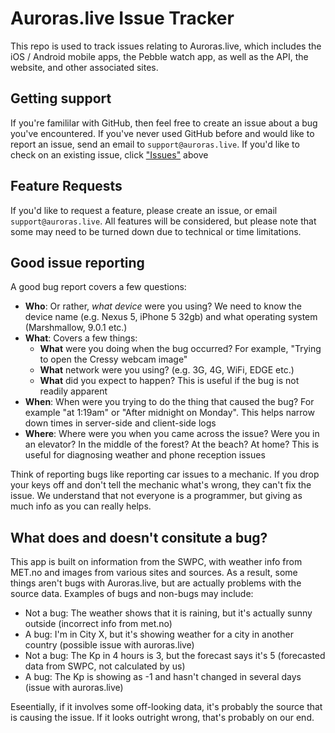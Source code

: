# Auroras.live Issue Tracker
This repo is used to track issues relating to Auroras.live, which includes the iOS / Android mobile apps, the Pebble watch app, as well as the API, the website, and other associated sites.

## Getting support
If you're famililar with GitHub, then feel free to create an issue about a bug you've encountered. If you've never used GitHub before and would like to report an issue, send an email to `support@auroras.live`. If you'd like to check on an existing issue, click ["Issues"](https://github.com/Auroras-live/issues/issues) above

## Feature Requests
If you'd like to request a feature, please create an issue, or email `support@auroras.live`. All features will be considered, but please note that some may need to be turned down due to technical or time limitations. 

## Good issue reporting
A good bug report covers a few questions:

 - **Who**: Or rather, _what device_ were you using? We need to know the device name (e.g. Nexus 5, iPhone 5 32gb) and what operating system (Marshmallow, 9.0.1 etc.)
 - **What**: Covers a few things:
   - **What** were you doing when the bug occurred? For example, "Trying to open the Cressy webcam image"
   - **What** network were you using? (e.g. 3G, 4G, WiFi, EDGE etc.)
   - **What** did you expect to happen? This is useful if the bug is not readily apparent
 - **When**: When were you trying to do the thing that caused the bug? For example "at 1:19am" or "After midnight on Monday". This helps narrow down times in server-side and client-side logs
 - **Where**: Where were you when you came across the issue? Were you in an elevator? In the middle of the forest? At the beach? At home? This is useful for diagnosing weather and phone reception issues
 
Think of reporting bugs like reporting car issues to a mechanic. If you drop your keys off and don't tell the mechanic what's wrong, they can't fix the issue. We understand that not everyone is a programmer, but giving as much info as you can really helps.

## What does and doesn't consitute a bug?
This app is built on information from the SWPC, with weather info from MET.no and images from various sites and sources. As a result, some things aren't bugs with Auroras.live, but are actually problems with the source data. Examples of bugs and non-bugs may include:

 - Not a bug: The weather shows that it is raining, but it's actually sunny outside (incorrect info from met.no)
 - A bug: I'm in City X, but it's showing weather for a city in another country (possible issue with auroras.live)
 - Not a bug: The Kp in 4 hours is 3, but the forecast says it's 5 (forecasted data from SWPC, not calculated by us)
 - A bug: The Kp is showing as -1 and hasn't changed in several days (issue with auroras.live)

Eseentially, if it involves some off-looking data, it's probably the source that is causing the issue. If it looks outright wrong, that's probably on our end. 
